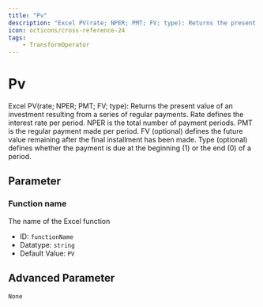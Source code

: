 ```yaml
---
title: "Pv"
description: "Excel PV(rate; NPER; PMT; FV; type): Returns the present value of an investment resulting from a series of regular payments. Rate defines the interest rate per period. NPER is the total number of payment periods. PMT is the regular payment made per period. FV (optional) defines the future value remaining after the final installment has been made. Type (optional) defines whether the payment is due at the beginning (1) or the end (0) of a period."
icon: octicons/cross-reference-24
tags: 
    - TransformOperator
---
```

# Pv
<!-- This file was generated - DO NOT CHANGE IT MANUALLY -->



Excel PV(rate; NPER; PMT; FV; type): Returns the present value of an investment resulting from a series of regular payments. Rate defines the interest rate per period. NPER is the total number of payment periods. PMT is the regular payment made per period. FV (optional) defines the future value remaining after the final installment has been made. Type (optional) defines whether the payment is due at the beginning (1) or the end (0) of a period.

## Parameter

### Function name

The name of the Excel function

- ID: `functionName`
- Datatype: `string`
- Default Value: `PV`





## Advanced Parameter

`None`
